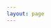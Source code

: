 ```yaml
---
layout: page
---
```


<script setup>
import {
  VPTeamPage,
  VPTeamPageTitle,
  VPTeamMembers,
   VPTeamPageSection
} from 'vitepress/theme'

import { baseURL } from './baseURL.ts'


const coreMembers = [
  {
    avatar: `${baseURL}/刘凯.png`,
    name: '刘凯',
    title: 'Ui Design Lead',
    desc: '有道无术术可求，有术无道止于术',
  },

]


const partners = [
  {
    avatar: `${baseURL}/傅会文.png`,
    name: '傅会文',
    title: 'Ui Design',
     desc: 'UI出品，必是精品'
  },
  {
    avatar: `${baseURL}/廉国崴.png`,
    name: '廉国崴',
    title: 'Ui Design',
    desc: '凡事预则立，不预则废',
  },
  {
    avatar: `${baseURL}/刘旭洋.png`,
    name: '刘旭洋',
    title: 'Modeler Tech Lead',
    desc: '成大事者，争百年，不争一息'
  },
  {
    avatar: `${baseURL}/许扬沛.png`,
    name: '许扬沛',
    title: 'Modeler',
    desc: '耐心和持久胜过激烈和狂热',
  }
]




</script>

<VPTeamPage>
  <VPTeamPageTitle>
    <template #title>我们的设计</template>
    <template #lead>核心成员</template>
  </VPTeamPageTitle>
  <VPTeamMembers size="medium" :members="coreMembers" />
  <VPTeamPageSection>
    <template #title>特别感谢</template>
    <template #lead>协同伙伴</template>
    <template #members>
      <VPTeamMembers size="small" :members="partners" />
    </template>
  </VPTeamPageSection>
</VPTeamPage>

